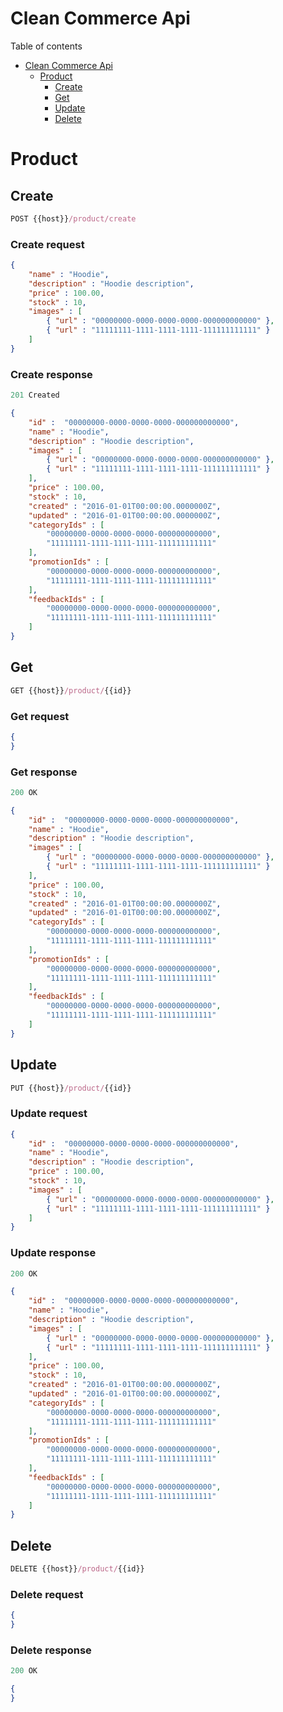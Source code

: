 # Clean Commerce Api

Table of contents
- [Clean Commerce Api](#clean-commerce-api)
  - [Product](#product)
    - [Create](#create)
    - [Get](#get)
    - [Update](#update)
    - [Delete](#delete)



# Product

## Create

```js
POST {{host}}/product/create
```

### Create request
```json
{
	"name" : "Hoodie",
	"description" : "Hoodie description",
	"price" : 100.00,
	"stock" : 10,
	"images" : [
		{ "url" : "00000000-0000-0000-0000-000000000000" },
		{ "url" : "11111111-1111-1111-1111-111111111111" }
	]
}
```

### Create response
```js
201 Created
```

```json
{
	"id" :  "00000000-0000-0000-0000-000000000000",
	"name" : "Hoodie",
	"description" : "Hoodie description",
	"images" : [
		{ "url" : "00000000-0000-0000-0000-000000000000" },
		{ "url" : "11111111-1111-1111-1111-111111111111" }
	],
	"price" : 100.00,
	"stock" : 10,
	"created" : "2016-01-01T00:00:00.0000000Z",
	"updated" : "2016-01-01T00:00:00.0000000Z",
	"categoryIds" : [
		"00000000-0000-0000-0000-000000000000",
		"11111111-1111-1111-1111-111111111111"
	],
	"promotionIds" : [
		"00000000-0000-0000-0000-000000000000",
		"11111111-1111-1111-1111-111111111111"
	],
	"feedbackIds" : [
		"00000000-0000-0000-0000-000000000000",
		"11111111-1111-1111-1111-111111111111"
	]
}
```

## Get

```js
GET {{host}}/product/{{id}}
```

### Get request
```json
{
}
```

### Get response
```js
200 OK
```

```json
{
	"id" :  "00000000-0000-0000-0000-000000000000",
	"name" : "Hoodie",
	"description" : "Hoodie description",
	"images" : [
		{ "url" : "00000000-0000-0000-0000-000000000000" },
		{ "url" : "11111111-1111-1111-1111-111111111111" }
	],
	"price" : 100.00,
	"stock" : 10,
	"created" : "2016-01-01T00:00:00.0000000Z",
	"updated" : "2016-01-01T00:00:00.0000000Z",
	"categoryIds" : [
		"00000000-0000-0000-0000-000000000000",
		"11111111-1111-1111-1111-111111111111"
	],
	"promotionIds" : [
		"00000000-0000-0000-0000-000000000000",
		"11111111-1111-1111-1111-111111111111"
	],
	"feedbackIds" : [
		"00000000-0000-0000-0000-000000000000",
		"11111111-1111-1111-1111-111111111111"
	]
}
```


## Update

```js
PUT {{host}}/product/{{id}}
```

### Update request
```json
{
	"id" :  "00000000-0000-0000-0000-000000000000",
	"name" : "Hoodie",
	"description" : "Hoodie description",
	"price" : 100.00,
	"stock" : 10,
	"images" : [
		{ "url" : "00000000-0000-0000-0000-000000000000" },
		{ "url" : "11111111-1111-1111-1111-111111111111" }
	]
}
```

### Update response
```js
200 OK
```

```json
{
	"id" :  "00000000-0000-0000-0000-000000000000",
	"name" : "Hoodie",
	"description" : "Hoodie description",
	"images" : [
		{ "url" : "00000000-0000-0000-0000-000000000000" },
		{ "url" : "11111111-1111-1111-1111-111111111111" }
	],
	"price" : 100.00,
	"stock" : 10,
	"created" : "2016-01-01T00:00:00.0000000Z",
	"updated" : "2016-01-01T00:00:00.0000000Z",
	"categoryIds" : [
		"00000000-0000-0000-0000-000000000000",
		"11111111-1111-1111-1111-111111111111"
	],
	"promotionIds" : [
		"00000000-0000-0000-0000-000000000000",
		"11111111-1111-1111-1111-111111111111"
	],
	"feedbackIds" : [
		"00000000-0000-0000-0000-000000000000",
		"11111111-1111-1111-1111-111111111111"
	]
}
```

## Delete

```js
DELETE {{host}}/product/{{id}}
```

### Delete request
```json
{
}
```

### Delete response
```js
200 OK
```

```json
{
}
```
